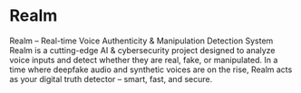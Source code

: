 # Realm
Realm – Real-time Voice Authenticity &amp; Manipulation Detection System  Realm is a cutting-edge AI &amp; cybersecurity project designed to analyze voice inputs and detect whether they are real, fake, or manipulated. In a time where deepfake audio and synthetic voices are on the rise, Realm acts as your digital truth detector – smart, fast, and secure. 
